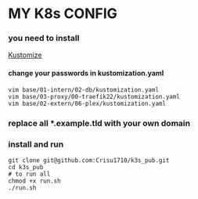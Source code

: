 # MY K8s CONFIG

### you need to install

[Kustomize](https://kubectl.docs.kubernetes.io/installation/kustomize/)

#### change your passwords in kustomization.yaml

```
vim base/01-intern/02-db/kustomization.yaml
vim base/03-proxy/00-traefik22/kustomization.yaml
vim base/02-extern/06-plex/kustomization.yaml
```

### replace all *.example.tld with your own domain

### install and run

```
git clone git@github.com:Crisu1710/k3s_pub.git
cd k3s_pub
# to run all
chmod +x run.sh
./run.sh
```

